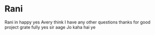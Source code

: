 # Rani
Rani in happy 
yes Avery think I have any other questions 
thanks for good project grate fully 
yes sir aage Jo kaha hai ye 
